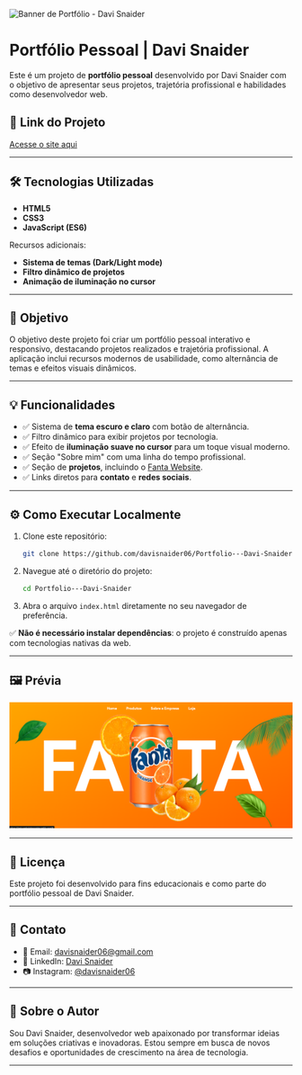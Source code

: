
![Banner de Portfólio - Davi Snaider](https://github.com/user-attachments/assets/9f7f5396-e2bd-4ce9-b4a1-9c225e5a7a23)

# Portfólio Pessoal | Davi Snaider

Este é um projeto de **portfólio pessoal** desenvolvido por Davi Snaider com o objetivo de apresentar seus projetos, trajetória profissional e habilidades como desenvolvedor web.

## 🔗 Link do Projeto

[Acesse o site aqui](https://portifolio-davi-snaider.netlify.app/)

---

## 🛠️ Tecnologias Utilizadas

* **HTML5**
* **CSS3**
* **JavaScript (ES6)**

Recursos adicionais:

* **Sistema de temas (Dark/Light mode)**
* **Filtro dinâmico de projetos**
* **Animação de iluminação no cursor**

---

## 🎯 Objetivo

O objetivo deste projeto foi criar um portfólio pessoal interativo e responsivo, destacando projetos realizados e trajetória profissional. A aplicação inclui recursos modernos de usabilidade, como alternância de temas e efeitos visuais dinâmicos.

---

## 💡 Funcionalidades

* ✅ Sistema de **tema escuro e claro** com botão de alternância.
* ✅ Filtro dinâmico para exibir projetos por tecnologia.
* ✅ Efeito de **iluminação suave no cursor** para um toque visual moderno.
* ✅ Seção "Sobre mim" com uma linha do tempo profissional.
* ✅ Seção de **projetos**, incluindo o [Fanta Website](https://fanta-websitebysnaider.netlify.app/).
* ✅ Links diretos para **contato** e **redes sociais**.

---

## ⚙️ Como Executar Localmente

1. Clone este repositório:

   ```bash
   git clone https://github.com/davisnaider06/Portfolio---Davi-Snaider.git
   ```

2. Navegue até o diretório do projeto:

   ```bash
   cd Portfolio---Davi-Snaider
   ```

3. Abra o arquivo `index.html` diretamente no seu navegador de preferência.

✅ **Não é necessário instalar dependências**: o projeto é construído apenas com tecnologias nativas da web.

---

## 🖼️ Prévia

![Imagem do Projeto](./assets/Captura%20de%20tela%202025-05-27%20020317.png)

---

## 📄 Licença

Este projeto foi desenvolvido para fins educacionais e como parte do portfólio pessoal de Davi Snaider.

---

## 🙌 Contato

* 📧 Email: [davisnaider06@gmail.com](mailto:davisnaider06@gmail.com)
* 💼 LinkedIn: [Davi Snaider](https://www.linkedin.com/in/davi-s-a7a99432b/)
* 📷 Instagram: [@davisnaider06](https://www.instagram.com/davisnaider06/)

---

## 🚀 Sobre o Autor

Sou Davi Snaider, desenvolvedor web apaixonado por transformar ideias em soluções criativas e inovadoras. Estou sempre em busca de novos desafios e oportunidades de crescimento na área de tecnologia.

---
